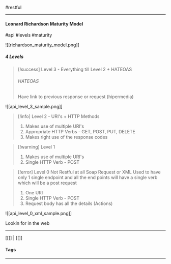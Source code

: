 #restful 
***

#### Leonard Richardson Maturity Model
#api #levels #maturity

![[richardson_maturity_model.png]]

##### 4 Levels

>[!success] Level 3 - Everything till Level 2 + HATEOAS
> ###### HATEOAS
> Have link to previous response or request (hipermedia)

![[api_level_3_sample.png]]


>[!info] Level 2 - URI's + HTTP Methods
> 1. Makes use of multiple URI's
> 2. Appropriate HTTP Verbs - GET, POST, PUT, DELETE
> 3. Makes right use of the response codes

>[!warning] Level 1
>1. Makes use of multiple URI's
>2. Single HTTP Verb - POST

>[!error] Level 0
>Not Restful at all
>Soap Request or XML
>Used to have only 1 single endpoint and all the end  points will have a single verb which will be a post request
>
>1. One URI
>2. Single HTTP Verb - POST
>3. Request body has all the details (Actions)

![[api_level_0_xml_sample.png]]




Lookin for in the web

***
[[]] | [[]]
#### Tags
***
[^1]: [Ref](#)